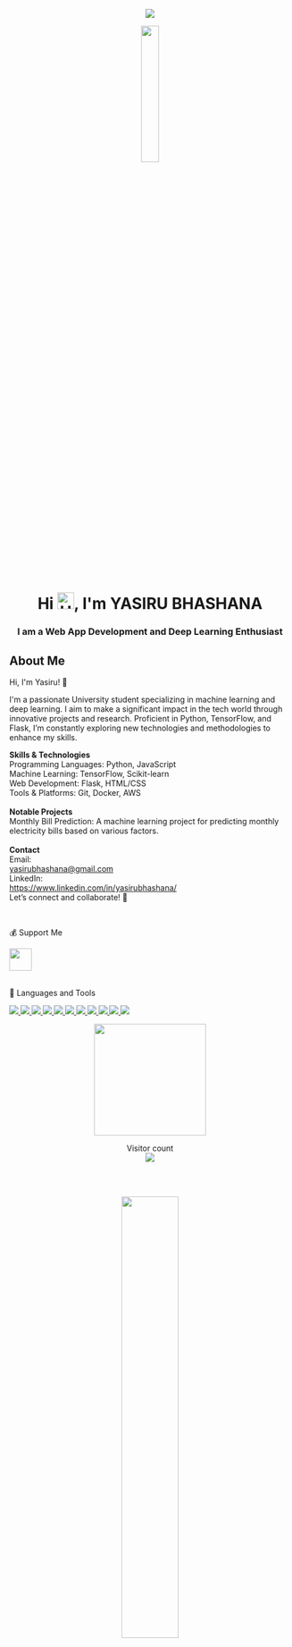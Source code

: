 <p align="center">
  <img src="https://readme-typing-svg.herokuapp.com/?lines=YASIRU+BHASHANA&font=Fira%20Code&center=true&width=380&height=50">
</p>


<p align="center"><a href="#"><img width="25%" height="25%" src="https://i.imgur.com/oFZylZt.png" /></a></p>



  

<h1 align="center">Hi <img src="https://media.giphy.com/media/hvRJCLFzcasrR4ia7z/giphy.gif" height="30px" alt="Hey"></b>, I'm YASIRU BHASHANA</h1>
<h3 align="center">I am a Web App Development and Deep Learning Enthusiast</h3>

## About Me

Hi, I'm Yasiru! 👋

I'm a passionate University student specializing in machine learning and deep learning. I aim to make a significant impact in the tech world through innovative projects and research. Proficient in Python, TensorFlow, and Flask, I’m constantly exploring new technologies and methodologies to enhance my skills.

<b>Skills & Technologies </b> </br>
Programming Languages: Python, JavaScript </br>
Machine Learning: TensorFlow, Scikit-learn </br>
Web Development: Flask, HTML/CSS </br>
Tools & Platforms: Git, Docker, AWS </br></br>
<b>Notable Projects</b> </br>
Monthly Bill Prediction: A machine learning project for predicting monthly electricity bills based on various factors. </br></br>
<b>Contact </b></br>
Email:</br> yasirubhashana@gmail.com </br>
LinkedIn:</br> https://www.linkedin.com/in/yasirubhashana/  </br>
Let’s connect and collaborate! 🚀

</br>

<p>💰 Support Me</p>
<a href="https://t.me/YasiruB" target="_blank"><img height="40" src="https://az743702.vo.msecnd.net/cdn/kofi3.png"/></a>

</br>
</br>

<p>🚀 Languages and Tools</p>
<!-- List of icons - https://icons8.com/ -->
<p align="left"> 
    <a href="https://www.java.com" target="_blank"> <img src="https://img.icons8.com/color/48/000000/java-coffee-cup-logo.png"/> </a>
    <!-- Add more icons as needed -->
    <a href="https://www.python.org" target="_blank"> <img src="https://img.icons8.com/color/48/000000/python.png"/> </a>
    <a href="https://www.javascript.com/" target="_blank"> <img src="https://img.icons8.com/color/48/000000/javascript.png"/> </a>
    <a href="https://reactjs.org/" target="_blank"> <img src="https://img.icons8.com/color/48/000000/react-native.png"/> </a>
    <a href="https://www.mongodb.com/" target="_blank"> <img src="https://img.icons8.com/color/48/000000/mongodb.png"/> </a>
    <a href="https://firebase.google.com/" target="_blank"> <img src="https://img.icons8.com/color/48/000000/firebase.png"/> </a>
    <a href="https://nodejs.org/" target="_blank"> <img src="https://img.icons8.com/color/48/000000/nodejs.png"/> </a>
    <a href="https://www.mysql.com/" target="_blank"> <img src="https://img.icons8.com/color/48/000000/mysql-logo.png"/> </a>
    <a href="https://www.postgresql.org/" target="_blank"> <img src="https://img.icons8.com/color/48/000000/postgreesql.png"/> </a>
    <a href="https://www.docker.com/" target="_blank"> <img src="https://img.icons8.com/color/48/000000/docker.png"/> </a>
    <a href="https://git-scm.com/" target="_blank"> <img src="https://img.icons8.com/color/48/000000/git.png"/> </a>
</p>


<p> </p>
<!-- GitHub Stats -->
<p align="center">
<a href="#">
  <img height=200 align="center" src="https://my-stats-43gk.vercel.app/api?username=Yasiru666&show_icons=true&theme=radical&hide=contribs,issues&show=discussions_answered&rank_icon=github&include_all_commits=true&card_width=150" />
</a>
</p>
<!-- Test-->
<!-- Top Languages
<a href="#">
  <img height=150 align="center"  src="https://my-stats-43gk.vercel.app/api/top-langs/?username=Yasiru666&hide=html,scss,css&langs_count=8&layout=compact&theme=radical&card_width=150" />
</a>
--> 









<p> </p>
<!-- Visitor Count -->
<p align="center">
  Visitor count<br>
  <img src="https://profile-counter.glitch.me/Yasiru666/count.svg" />
</p>
</br>
</br>

<!--people img -->
<!-- <p align="center"><a href="#"><img width="45%" height="45%" src="https://i.imgur.com/Q9f7bPg.gif" /></a></p> -->

<p align="center"><a href="#"><img width="45%" height="45%" src="https://i.imgur.com/4iq07Fj.gif" /></a></p>

<!-- Feel free to add more sections like My GitHub Stats, Connect with Me, etc. -->



<!-- Contributions 
<a href="#">
  <img src="contributions.svg">
</a>
-->



<!---
Yasiru666/Yasiru666 is a ✨ special ✨ repository because its `README.md` (this file) appears on your GitHub profile.
You can click the Preview link to take a look at your changes.
--->
